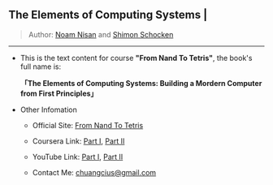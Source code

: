 ## The Elements of Computing Systems |

> Author:  [Noam Nisan](https://www.cse.huji.ac.il/~noam/) and [Shimon Schocken](https://www.shimonschocken.com/)

-----

* This is the text content for course **"From Nand To Tetris"**, the book's full name is:

  **「The Elements of Computing Systems: Building a Mordern Computer from First Principles」**

* Other Infomation

  * Official Site: [From Nand To Tetris](https://www.nand2tetris.org/)

  * Coursera Link: [Part I](https://www.coursera.org/learn/build-a-computer), [Part II](https://www.coursera.org/learn/nand2tetris2)

  * YouTube Link: [Part I](https://www.youtube.com/playlist?list=PLrDd_kMiAuNmSb-CKWQqq9oBFN_KNMTaI), [Part II](https://www.youtube.com/playlist?list=PLrDd_kMiAuNmllp9vuPqCuttC1XL9VyVh)

  * Contact Me: chuangcius@gmail.com
